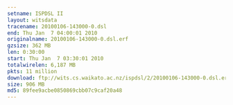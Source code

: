 ```yaml
---
setname: ISPDSL II
layout: witsdata
tracename: 20100106-143000-0.dsl
end: Thu Jan  7 04:00:01 2010
originalname: 20100106-143000-0.dsl.erf
gzsize: 362 MB
len: 0:30:00
start: Thu Jan  7 03:30:01 2010
totalwirelen: 6,187 MB
pkts: 11 million
download: ftp://wits.cs.waikato.ac.nz/ispdsl/2/20100106-143000-0.dsl.erf.gz
size: 906 MB
md5: 89fee9acbe0850869cbb07c9caf20a48
---
```

